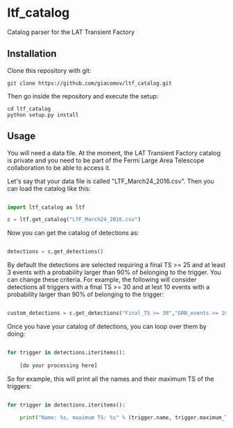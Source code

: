 # ltf_catalog
Catalog parser for the LAT Transient Factory

## Installation

Clone this repository with git:

```
git clone https://github.com/giacomov/ltf_catalog.git
```

Then go inside the repository and execute the setup:

```
cd ltf_catalog
python setup.py install
```

## Usage

You will need a data file. At the moment, the LAT Transient Factory catalog 
is private and you need to be part of the Fermi Large Area Telescope collaboration
to be able to access it. 

Let's say that your data file is called "LTF_March24_2016.csv". Then you can load
the catalog like this:

```python

import ltf_catalog as ltf

c = ltf.get_catalog("LTF_March24_2016.csv")
```

Now you can get the catalog of detections as:

```python

detections = c.get_detections()

```

By default the detections are selected requiring a final TS >= 25 and at least 3
events with a probability larger than 90% of belonging to the trigger. You can change
these criteria. For example, the following will consider detections all triggers with
a final TS >= 30 and at lest 10 events with a probability larger than 90% of belonging 
to the trigger:

```python

custom_detections = c.get_detections("Final_TS >= 30","GRB_events >= 10")

```

Once you have your catalog of detections, you can loop over them by doing:

```python

for trigger in detections.iteritems():
    
    [do your processing here]

```

So for example, this will print all the names and their maximum TS of the triggers:

```python

for trigger in detections.iteritems():
    
    print("Name: %s, maximum TS: %s" % (trigger.name, trigger.maximum_TS))

```
